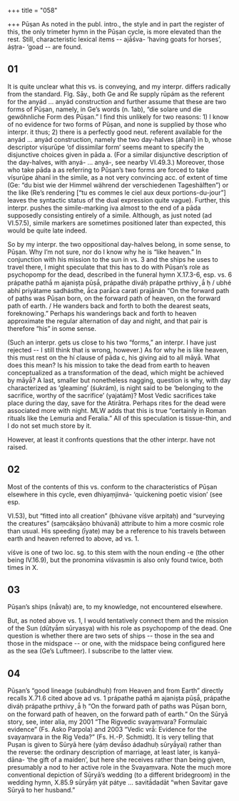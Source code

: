 +++
title = "058"

+++
Pūṣan As noted in the publ. intro., the style and in part the register of this, the only trimeter hymn in the Pūṣan cycle, is more elevated than the rest. Still, characteristic lexical items -- ajā́śva- ‘having goats for horses’, áṣṭra- ‘goad -- are found.


## 01
It is quite unclear what this vs. is conveying, and my interpr. differs radically from the standard. Flg. Sāy., both Ge and Re supply rūpám as the referent for the anyád … anyád construction and further assume that these are two forms of Pūṣan, namely, in Ge’s words (n. 1ab), “die solare und die gewöhnliche Form des Pūṣan.” I find this unlikely for two reasons: 1) I know of no evidence for two forms of Pūṣan, and none is supplied by those who interpr. it thus; 2) there is a perfectly good neut. referent available for the anyád … anyád construction, namely the two day-halves (áhanī) in b, whose descriptor víṣurūpe ‘of dissimilar form’ seems meant to specify the disjunctive choices given in pāda a. (For a similar disjunctive description of the day-halves, with anyá- … anyá-, see nearby VI.49.3.) Moreover, those who take pāda a as referring to Pūṣan’s two forms are forced to take víṣurūpe áhanī in the simile, as a not very convincing acc. of extent of time (Ge: “du bist wie der Himmel während der verschiedenen Tageshälften”) or the like (Re’s rendering [“tu es commes le ciel aux deux portions-du-jour”] leaves the syntactic status of the dual expression quite vague). Further, this interpr. pushes the simile-marking iva almost to the end of a pāda supposedly consisting entirely of a simile. Although, as just noted (ad VI.57.5), simile markers are sometimes positioned later than expected, this would be quite late indeed.

So by my interpr. the two oppositional day-halves belong, in some sense, to Pūṣan. Why I’m not sure, nor do I know why he is “like heaven.” In conjunction with his mission to the sun in vs. 3 and the ships he uses to travel there, I might speculate that this has to do with Pūṣan’s role as psychopomp for the dead, described in the funeral hymn X.17.3-6, esp. vs. 6 prápathe pathā́ m ajaniṣṭa pūṣā́, prápathe diváḥ prápathe prthivy ̥ ā́ ḥ / ubhé abhí priyátame sadhásthe, ā́ca parā́ca carati prajānán “On the forward path of paths was Pūṣan born, on the forward path of heaven, on the forward path of earth. / He wanders back and forth to both the dearest seats, foreknowing.” Perhaps his wanderings back and forth to heaven approximate the regular alternation of day and night, and that pair is therefore “his” in some sense.

(Such an interpr. gets us close to his two “forms,” an interpr. I have just rejected -- I still think that is wrong, however.) As for why he is like heaven, this must rest on the hí clause of pāda c, his giving aid to all māyā́. What does this mean? Is his mission to take the dead from earth to heaven conceptualized as a transformation of the dead, which might be achieved by māyā́? A last, smaller but nonetheless nagging, question is why, with day characterized as ‘gleaming’ (śukrám), is night said to be ‘belonging to the sacrifice, worthy of the sacrifice’ (yajatám)? Most Vedic sacrifices take place during the day, save for the Atirātra. Perhaps rites for the dead were associated more with night. MLW adds that this is true “certainly in Roman rituals like the Lemuria and Feralia.” All of this speculation is tissue-thin, and I do not set much store by it.

However, at least it confronts questions that the other interpr. have not raised.


## 02
Most of the contents of this vs. conform to the characteristics of Pūṣan elsewhere in this cycle, even dhiyaṃjinvá- ‘quickening poetic vision’ (see esp.

VI.53), but “fitted into all creation” (bhúvane víśve arpitaḥ) and “surveying the creatures” (saṃcákṣāṇo bhúvanā) attribute to him a more cosmic role than usual. His speeding (īyate) may be a reference to his travels between earth and heaven referred to above, ad vs. 1.

víśve is one of two loc. sg. to this stem with the noun ending -e (the other being IV.16.9), but the pronomina víśvasmin is also only found twice, both times in X.


## 03
Pūṣan’s ships (nā́vaḥ) are, to my knowledge, not encountered elsewhere.

But, as noted above vs. 1, I would tentatively connect them and the mission of the Sun (dūtyā́m sūryasya) with his role as psychopomp of the dead. One question is whether there are two sets of ships -- those in the sea and those in the midspace -- or one, with the midspace being configured here as the sea (Ge’s Luftmeer). I subscribe to the latter view.


## 04
Pūṣan’s “good lineage (subándhuḥ) from Heaven and from Earth” directly recalls X.71.6 cited above ad vs. 1 prápathe pathā́ m ajaniṣṭa pūṣā́, prápathe diváḥ prápathe prthivy ̥ ā́ ḥ “On the forward path of paths was Pūṣan born, on the forward path of heaven, on the forward path of earth.” On the Sūryā story, see, inter alia, my 2001 “The Rigvedic svayaṃvara? Formulaic evidence” (Fs. Asko Parpola) and 2003 “Vedic vrā́: Evidence for the svayaṃvara in the Rig Veda?” (Fs. H.-P. Schmidt). It is very telling that Puṣan is given to Sūryā here (yáṃ devā́so ádadhuḥ sūryā́yai) rather than the reverse: the ordinary description of marriage, at least later, is kanyā-dāna- ‘the gift of a maiden’, but here she receives rather than being given, presumably a nod to her active role in the Svayaṃvara. Note the much more conventional depiction of Sūryā’s wedding (to a different bridegroom) in the wedding hymn, X.85.9 sūryā́ṃ yát pátye … savitā́dadāt “when Savitar gave Sūryā to her husband.”
